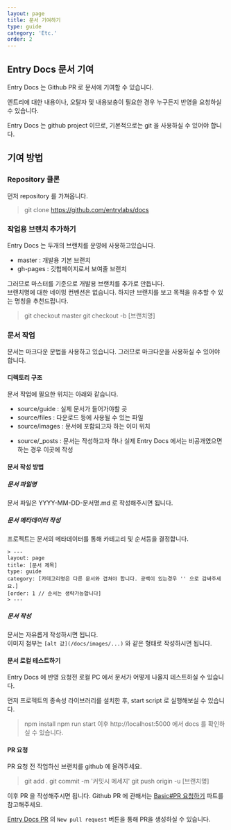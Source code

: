 ```yaml
---
layout: page
title: 문서 기여하기
type: guide
category: 'Etc.'
order: 2
---
```


## Entry Docs 문서 기여

Entry Docs 는 Github PR 로 문서에 기여할 수 있습니다.

엔트리에 대한 내용이나, 오탈자 및 내용보충이 필요한 경우 누구든지 반영을 요청하실 수 있습니다.

Entry Docs 는 github project 이므로, 기본적으로는 git 을 사용하실 수 있어야 합니다.

## 기여 방법

### Repository 클론

먼저 repository 를 가져옵니다.

> git clone https://github.com/entrylabs/docs

### 작업용 브랜치 추가하기

Entry Docs 는 두개의 브랜치를 운영에 사용하고있습니다.  
- master : 개발용 기본 브랜치
- gh-pages : 깃헙페이지로서 보여줄 브랜치

그러므로 마스터를 기준으로 개발용 브랜치를 추가로 만듭니다.  
브랜치명에 대한 네이밍 컨벤션은 없습니다. 하지만 브랜치를 보고 목적을 유추할 수 있는 명칭을 추천드립니다.

> git checkout master
> git checkout -b [브랜치명]

### 문서 작업

문서는 마크다운 문법을 사용하고 있습니다. 그러므로 마크다운을 사용하실 수 있어야 합니다.

#### 디렉토리 구조

문서 작업에 필요한 위치는 아래와 같습니다.

- source/guide : 실제 문서가 들어가야할 곳
- source/files : 다운로드 등에 사용될 수 있는 파일
- source/images : 문서에 포함되고자 하는 이미 위치
+ source/_posts : 문서는 작성하고자 하나 실제 Entry Docs 에서는 비공개였으면 하는 경우 이곳에 작성

#### 문서 작성 방법

##### 문서 파일명

문서 파일은 YYYY-MM-DD-문서명.md 로 작성해주시면 됩니다.

##### 문서 메타데이터 작성

프로젝트는 문서의 메타데이터를 통해 카테고리 및 순서등을 결정합니다.

```text
> ---
layout: page
title: [문서 제목]
type: guide
category: [카테고리명은 다른 문서와 겹쳐야 합니다. 공백이 있는경우 '' 으로 감싸주세요.]
[order: 1 // 순서는 생략가능합니다]
> ---
```

##### 문서 작성

문서는 자유롭게 작성하시면 됩니다.  
이미지 첨부는 `[alt 값](/docs/images/...)` 와 같은 형태로 작성하시면 됩니다.

#### 문서 로컬 테스트하기

Entry Docs 에 반영 요청전 로컬 PC 에서 문서가 어떻게 나올지 테스트하실 수 있습니다.

먼저 프로젝트의 종속성 라이브러리를 설치한 후, start script 로 실행해보실 수 있습니다.

> npm install
> npm run start
> 이후 http://localhost:5000 에서 docs 를 확인하실 수 있습니다. 

#### PR 요청

PR 요청 전 작업하신 브랜치를 github 에 올려주세요.

> git add .
> git commit -m '커밋시 메세지'
> git push origin -u [브랜치명]

이후 PR 을 작성해주시면 됩니다.
Github PR 에 관해서는 [Basic#PR 요청하기](/docs/guide/basic/pull_request.html) 파트를 참고해주세요.

[Entry Docs PR](https://github.com/entrylabs/docs/pulls) 의 `New pull request` 버튼을 통해 PR을 생성하실 수 있습니다.
